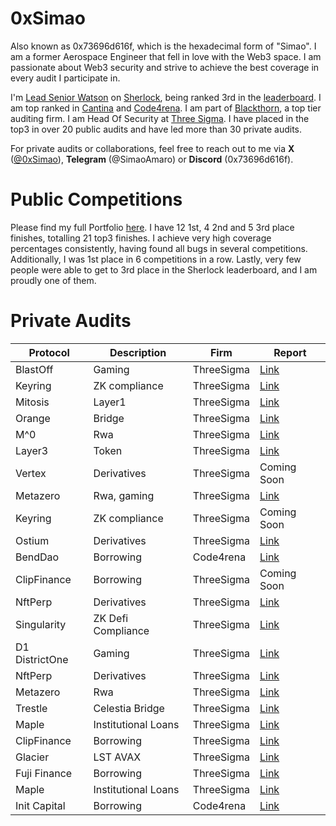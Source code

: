 # 0xSimao

Also known as 0x73696d616f, which is the hexadecimal form of "Simao". I am a former Aerospace Engineer that fell in love with the Web3 space. I am passionate about Web3 security and strive to achieve the best coverage in every audit I participate in.

I'm [Lead Senior Watson](https://audits.sherlock.xyz/watson/0x73696d616f) on [Sherlock](https://www.sherlock.xyz/), being ranked 3rd in the [leaderboard](https://audits.sherlock.xyz/leaderboards). I am top ranked in [Cantina](https://cantina.xyz/leaderboard) and [Code4rena](https://code4rena.com/). I am part of [Blackthorn](https://www.blackthorn.xyz/), a top tier auditing firm. I am Head Of Security at [Three Sigma](https://threesigma.xyz/). I have placed in the top3 in over 20 public audits and have led more than 30 private audits.

For private audits or collaborations, feel free to reach out to me via **X** ([@0xSimao](https://x.com/0xSimao)), **Telegram** (@SimaoAmaro) or **Discord** (0x73696d616f).

# Public Competitions

Please find my full Portfolio [here](https://audits.sherlock.xyz/watson/0x73696d616f). I have 12 1st, 4 2nd and 5 3rd place finishes, totalling 21 top3 finishes. I achieve very high coverage percentages consistently, having found all bugs in several competitions. Additionally, I was 1st place in 6 competitions in a row. Lastly, very few people were able to get to 3rd place in the Sherlock leaderboard, and I am proudly one of them.

# Private Audits

| Protocol       | Description         | Firm       | Report                                                                                               |
|----------------|---------------------|------------|------------------------------------------------------------------------------------------------------|
| BlastOff       | Gaming              | ThreeSigma | [Link](https://cdn.sanity.io/files/qoqld077/production/d2a7ca81740e715b604122c12dafbce599e43f2f.pdf) |
| Keyring        | ZK compliance       | ThreeSigma | [Link](https://cdn.sanity.io/files/qoqld077/production/75b68b74f4b0dc6fbcd94892d934547d8259b57a.pdf) |
| Mitosis        | Layer1              | ThreeSigma | [Link](https://cdn.sanity.io/files/qoqld077/production/b6b3bd7bb47407d99e76abb7c6dc615c1db5018e.pdf) |
| Orange         | Bridge              | ThreeSigma | [Link](https://cdn.sanity.io/files/qoqld077/production/686ad4e1d5035d69002f5f97e281e3c5a8b7ce00.pdf) |
| M^0            | Rwa                 | ThreeSigma | [Link](https://cdn.sanity.io/files/qoqld077/production/1cdafafad874aba76e062ad8c216c98338c096db.pdf) |
| Layer3         | Token               | ThreeSigma | [Link](https://cdn.sanity.io/files/qoqld077/production/e8fbb07b1854347b8d87929e76703b00c28fd2c7.pdf) |
| Vertex         | Derivatives         | ThreeSigma | Coming Soon                                                                                          |
| Metazero       | Rwa, gaming         | ThreeSigma | [Link](https://cdn.sanity.io/files/qoqld077/production/3e07b0c2806b62578b8031e88c59bc5dbd38de1b.pdf) |
| Keyring        | ZK compliance       | ThreeSigma | Coming Soon                                                                                          |
| Ostium         | Derivatives         | ThreeSigma | [Link](https://cdn.sanity.io/files/qoqld077/production/a95b9c69e0f65d1d6b0e649f0d62a362358ca8ce.pdf) |
| BendDao        | Borrowing           | Code4rena  | [Link](https://code4rena.com/reports/2024-07-benddao)                                                |
| ClipFinance    | Borrowing           | ThreeSigma | Coming Soon                                                                                          |
| NftPerp        | Derivatives         | ThreeSigma | [Link](https://cdn.sanity.io/files/qoqld077/production/87f617e82d5468500e950a669f30607376b37c32.pdf) |
| Singularity    | ZK Defi Compliance  | ThreeSigma | [Link](https://cdn.sanity.io/files/qoqld077/production/45b8aac56a2b8e3b557df4329ac9bf8220b64012.pdf) |
| D1 DistrictOne | Gaming              | ThreeSigma | [Link](https://cdn.sanity.io/files/qoqld077/production/fd2142f1d189dd29db23dff49d4018d4da9c01d6.pdf) |
| NftPerp        | Derivatives         | ThreeSigma | [Link](https://cdn.sanity.io/files/qoqld077/production/c19530de75e234ad15694b4563edb1fc9d2a3fd8.pdf) |
| Metazero       | Rwa                 | ThreeSigma | [Link](https://cdn.sanity.io/files/qoqld077/production/1b1ab4ff365756fe1d86767f1e06744407570f5a.pdf) |
| Trestle        | Celestia Bridge     | ThreeSigma | [Link](https://cdn.sanity.io/files/qoqld077/production/1e96e7810872fd595e93da48ffd561c251b309b0.pdf) |
| Maple          | Institutional Loans | ThreeSigma | [Link](https://cdn.sanity.io/files/qoqld077/production/34f2311ad7e8315d043e23054e794c136f19a079.pdf) |
| ClipFinance    | Borrowing           | ThreeSigma | [Link](https://cdn.sanity.io/files/qoqld077/production/c23d04c8223879d2443221caf3ccb55ac118441a.pdf) |
| Glacier        | LST AVAX            | ThreeSigma | [Link](https://cdn.sanity.io/files/qoqld077/production/21bd3b6fa78c55968a6c9c7ea4fd49f34a8bd3d8.pdf) |
| Fuji Finance   | Borrowing           | ThreeSigma | [Link](https://cdn.sanity.io/files/qoqld077/production/32181a28eac3175d15fb8924d249bb0d91ca350c.pdf) |
| Maple          | Institutional Loans | ThreeSigma | [Link](https://cdn.sanity.io/files/qoqld077/production/36dbe5ca76da3d2392bcee581548067705b8bd36.pdf) |
| Init Capital   | Borrowing           | Code4rena  | [Link](https://code4rena.com/reports/2023-12-initcapital)                                            |